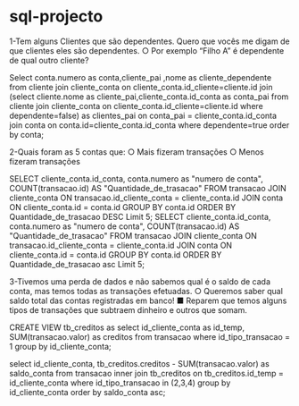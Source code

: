 # sql-projecto

1-Tem alguns Clientes que são dependentes. Quero que vocês me digam de que clientes eles são dependentes.
○ Por exemplo “Filho A” é dependente de qual outro cliente?

Select conta.numero as conta,cliente_pai ,nome as cliente_dependente
from cliente
join cliente_conta on cliente_conta.id_cliente=cliente.id 
join (select cliente.nome as cliente_pai,cliente_conta.id_conta as conta_pai
      from cliente 
      join cliente_conta on cliente_conta.id_cliente=cliente.id 
      where dependente=false) as clientes_pai
	on conta_pai = cliente_conta.id_conta
join conta on conta.id=cliente_conta.id_conta
where dependente=true
order by conta;

2-Quais foram as 5 contas que: ○ Mais fizeram transações ○ Menos fizeram transações

SELECT
	cliente_conta.id_conta, conta.numero as "numero de conta",
    COUNT(transacao.id) AS "Quantidade_de_trasacao"
FROM transacao
JOIN cliente_conta
	ON transacao.id_cliente_conta = cliente_conta.id
JOIN conta
	ON cliente_conta.id = conta.id
GROUP BY conta.id
ORDER BY Quantidade_de_trasacao DESC
Limit 5;
SELECT
	cliente_conta.id_conta, conta.numero as "numero de conta",
    COUNT(transacao.id) AS "Quantidade_de_trasacao"
FROM transacao
JOIN cliente_conta
	ON transacao.id_cliente_conta = cliente_conta.id
JOIN conta
	ON cliente_conta.id = conta.id
GROUP BY conta.id
ORDER BY Quantidade_de_trasacao asc
Limit 5;

3-Tivemos uma perda de dados e não sabemos qual é o saldo de cada conta, mas temos todas as transações
efetuadas.
○ Queremos saber qual saldo total das contas registradas em banco!
■ Reparem que temos alguns tipos de transações que subtraem dinheiro e outros que
somam.

CREATE VIEW tb_creditos  as select id_cliente_conta as id_temp, SUM(transacao.valor) as creditos
from transacao
where id_tipo_transacao = 1
group by id_cliente_conta;

select id_cliente_conta, tb_creditos.creditos - SUM(transacao.valor)  as saldo_conta
from transacao
inner join tb_creditos on tb_creditos.id_temp = id_cliente_conta
where id_tipo_transacao in (2,3,4)
group by id_cliente_conta
order by saldo_conta asc;

